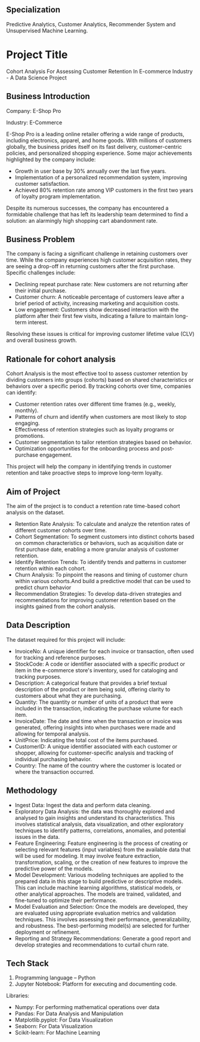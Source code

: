 ## Specialization
Predictive Analytics, Customer Analytics, Recommender System and Unsupervised Machine Learning.

# Project Title
Cohort Analysis For Assessing Customer Retention In E-commerce Industry - A Data Science Project

## Business Introduction
Company: E-Shop Pro

Industry: E-Commerce

E-Shop Pro is a leading online retailer offering a wide range of products, including electronics, apparel, and home goods. With millions of customers globally, the business prides itself on its fast delivery, customer-centric policies, and personalized shopping experience. Some major achievements highlighted by the company include:

* Growth in user base by 30% annually over the last five years.
* Implementation of a personalized recommendation system, improving customer satisfaction.
* Achieved 80% retention rate among VIP customers in the first two years of loyalty program implementation.

Despite its numerous successes, the company has encountered a formidable challenge that has left its leadership team determined to find a solution: an alarmingly high shopping cart abandonment rate.


## Business Problem 
The company is facing a significant challenge in retaining customers over time. While the company experiences high customer acquisition rates, they are seeing a drop-off in returning customers after the first purchase. Specific challenges include:

* Declining repeat purchase rate: New customers are not returning after their initial purchase.
* Customer churn: A noticeable percentage of customers leave after a brief period of activity, increasing marketing and acquisition costs.
* Low engagement: Customers show decreased interaction with the platform after their first few visits, indicating a failure to maintain long-term interest.

Resolving these issues is critical for improving customer lifetime value (CLV) and overall business growth.

## Rationale for cohort analysis
Cohort Analysis is the most effective tool to assess customer retention by dividing customers into groups (cohorts) based on shared characteristics or behaviors over a specific period. By tracking cohorts over time, companies can identify:

* Customer retention rates over different time frames (e.g., weekly, monthly).
* Patterns of churn and identify when customers are most likely to stop engaging.
* Effectiveness of retention strategies such as loyalty programs or promotions.
* Customer segmentation to tailor retention strategies based on behavior.
* Optimization opportunities for the onboarding process and post-purchase engagement.
  
This project will help the company in  identifying trends in customer retention and take proactive steps to improve long-term loyalty.

## Aim of Project
The aim of the project is to conduct a retention rate time-based cohort analysis on the dataset.
* Retention Rate Analysis: 
To calculate and analyze the retention rates of different customer cohorts over time.
* Cohort Segmentation: 
To segment customers into distinct cohorts based on common characteristics or behaviors, such as acquisition date or first purchase date, enabling a more granular analysis of customer retention.
* Identify Retention Trends: 
To identify trends and patterns in customer retention within each cohort.
* Churn Analysis: 
To pinpoint the reasons and timing of customer churn within various cohorts.And build a predictive model that can be used to predict churn behavior
* Recommendation Strategies: 
To develop data-driven strategies and recommendations for improving customer retention based on the insights gained from the cohort analysis.

## Data Description
The dataset required for this project will include:
* InvoiceNo: A unique identifier for each invoice or transaction, often used for tracking and reference purposes.
* StockCode: A code or identifier associated with a specific product or item in the e-commerce store's inventory, used for cataloging and tracking purposes.
* Description: A categorical feature that provides a brief textual description of the product or item being sold, offering clarity to customers about what they are purchasing.
* Quantity: The quantity or number of units of a product that were included in the transaction, indicating the purchase volume for each item.
* InvoiceDate: The date and time when the transaction or invoice was generated, offering insights into when purchases were made and allowing for temporal analysis.
* UnitPrice: Indicating the total cost of the items purchased.
* CustomerID: A unique identifier associated with each customer or shopper, allowing for customer-specific analysis and tracking of individual purchasing behavior.
* Country: The name of the country where the customer is located or where the transaction occurred.


## Methodology
* Ingest Data: Ingest the data and perform data cleaning.
* Exploratory Data Analysis: the data was thoroughly explored and analysed to gain insights and understand its characteristics. This involves statistical analysis, data visualization, and other exploratory techniques to identify patterns, correlations, anomalies, and potential issues in the data.
* Feature Engineering: Feature engineering is the process of creating or selecting relevant features (input variables) from the available data that will be used for modeling. It may involve feature extraction, transformation, scaling, or the creation of new features to improve the predictive power of the models.
* Model Development: Various modeling techniques are applied to the prepared data in this stage to build predictive or descriptive models. This can include machine learning algorithms, statistical models, or other analytical approaches. The models are trained, validated, and fine-tuned to optimize their performance.
* Model Evaluation and Selection: Once the models are developed, they are evaluated using appropriate evaluation metrics and validation techniques. This involves assessing their performance, generalizability, and robustness. The best-performing model(s) are selected for further deployment or refinement.
* Reporting and Strategy Recommendations: Generate a good report and develop strategies and recommendations to curtail churn rate. 

## Tech Stack
1. Programming language – Python
2. Jupyter Notebook: Platform for executing and documenting code.

Libraries:
- Numpy: For performing mathematical operations over data
- Pandas: For Data Analysis and Manipulation
- Matplotlib.pyplot: For Data Visualization
- Seaborn: For Data Visualization
- Scikit-learn: For Machine Learning




